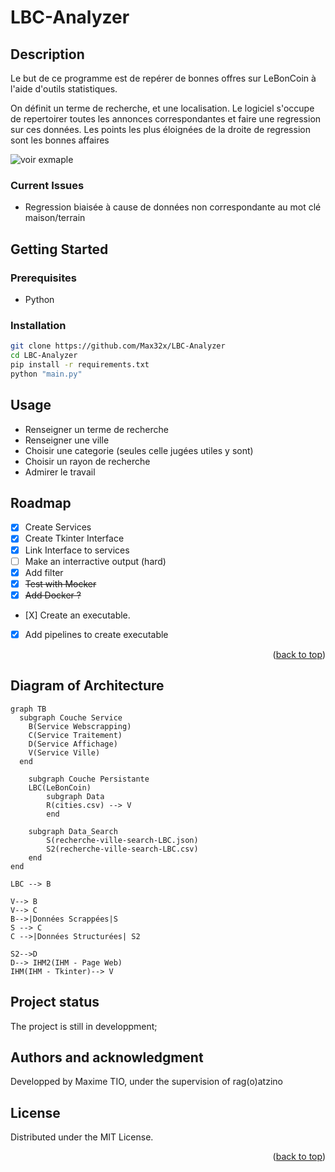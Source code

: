 # LBC-Analyzer




<!-- DESCRIPTION -->
## Description
Le but de ce programme est de repérer de bonnes offres sur LeBonCoin à l'aide d'outils statistiques.

On définit un terme de recherche, et une localisation. Le logiciel s'occupe de repertoirer toutes les annonces correspondantes et faire une regression sur ces données.
Les points les plus éloignées de la droite de regression sont les bonnes affaires

![voir exmaple](https://img001.prntscr.com/file/img001/tfl2GI40TgaUAZHHj8mn8w.png)



### Current Issues

- Regression biaisée à cause de données non correspondante au mot clé maison/terrain


<!-- GETTING STARTED -->
## Getting Started

### Prerequisites

- Python


### Installation

   ```bash
   git clone https://github.com/Max32x/LBC-Analyzer
   cd LBC-Analyzer
   pip install -r requirements.txt
   python "main.py" 
   ```


<!-- USAGE EXAMPLES -->
## Usage

- Renseigner un terme de recherche
- Renseigner une ville
- Choisir une categorie (seules celle jugées utiles y sont)
- Choisir un rayon de recherche
- Admirer le travail

<!-- ROADMAP -->
## Roadmap

- [x] Create Services 
- [X] Create Tkinter Interface
- [X] Link Interface to services
- [ ] Make an interractive output (hard) 
- [X] Add filter
- [X] <del>Test with Mocker</del>
- [X] <del>Add Docker ?</del>
- [X] Create an executable.
- [X] Add pipelines to create executable




<p align="right">(<a href="#readme-top">back to top</a>)</p>


<!-- Diagram -->
## Diagram of Architecture

```mermaid
graph TB
  subgraph Couche Service
    B(Service Webscrapping)
    C(Service Traitement) 
    D(Service Affichage)
    V(Service Ville)
  end

    subgraph Couche Persistante
    LBC(LeBonCoin)
        subgraph Data
        R(cities.csv) --> V
        end

    subgraph Data_Search
        S(recherche-ville-search-LBC.json)
        S2(recherche-ville-search-LBC.csv)
    end
end

LBC --> B

V--> B
V--> C
B-->|Données Scrappées|S
S --> C
C -->|Données Structurées| S2

S2-->D
D--> IHM2(IHM - Page Web)
IHM(IHM - Tkinter)--> V
```


## Project status
The project is still in developpment;




## Authors and acknowledgment

Developped by Maxime TIO, under the supervision of rag(o)atzino





<!-- LICENSE -->
## License

Distributed under the MIT License.

<p align="right">(<a href="#readme-top">back to top</a>)</p>







